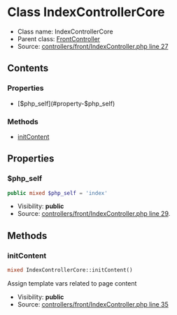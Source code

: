 Class IndexControllerCore
=====================





* Class name: IndexControllerCore
* Parent class: [FrontController](class.FrontControllerCore.md)
* Source: [controllers/front/IndexController.php line 27](https://github.com/PrestaShop/PrestaShop/blob/1.6.0.5/controllers/front/IndexController.php#L27)


Contents
--------


### Properties

* [$php_self](#property-$php_self)

### Methods

* [initContent](#method-initContent)




Properties
----------


### <a name="property-$php_self"></a>$php_self

```php
public mixed $php_self = 'index'
```





* Visibility: **public**
* Source: [controllers/front/IndexController.php line 29](https://github.com/PrestaShop/PrestaShop/blob/1.6.0.5/controllers/front/IndexController.php#L29).


Methods
-------


### <a name="method-initContent"></a>initContent

```php
mixed IndexControllerCore::initContent()
```

Assign template vars related to page content



* Visibility: **public**
* Source: [controllers/front/IndexController.php line 35](https://github.com/PrestaShop/PrestaShop/blob/1.6.0.5/controllers/front/IndexController.php#L35)



